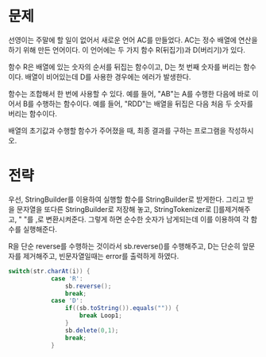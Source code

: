 # 문제

선영이는 주말에 할 일이 없어서 새로운 언어 AC를 만들었다. AC는 정수 배열에 연산을 하기 위해 만든 언어이다. 이 언어에는 두 가지 함수 R(뒤집기)과 D(버리기)가 있다.

함수 R은 배열에 있는 숫자의 순서를 뒤집는 함수이고, D는 첫 번째 숫자를 버리는 함수이다. 배열이 비어있는데 D를 사용한 경우에는 에러가 발생한다.

함수는 조합해서 한 번에 사용할 수 있다. 예를 들어, "AB"는 A를 수행한 다음에 바로 이어서 B를 수행하는 함수이다. 예를 들어, "RDD"는 배열을 뒤집은 다음 처음 두 숫자를 버리는 함수이다.

배열의 초기값과 수행할 함수가 주어졌을 때, 최종 결과를 구하는 프로그램을 작성하시오.


# 전략

우선, StringBuilder를 이용하여 실행할 함수를 StringBuilder로 받게한다.
그리고 받을 문자열을 또다른 StringBuilder로 저장해 놓고, StringTokenizer로 []를제거해주고, " "를 ,로 변환시켜준다.
그렇게 하면 순수한 숫자가 남게되는데 이를 이용하여 각 함수를 실행해준다.

R을 단순 reverse를 수행하는 것이라서 sb.reverse()를 수행해주고,
D는 단순히 앞문자를 제거해주고, 빈문자열일때는 error를 출력하게 하였다.



```java
switch(str.charAt(i)) {
			case 'R':
				sb.reverse();
				break;
			case 'D':
				if((sb.toString()).equals("")) {
					break Loop1;
				}
				sb.delete(0,1);
				break;
			}
 ```





